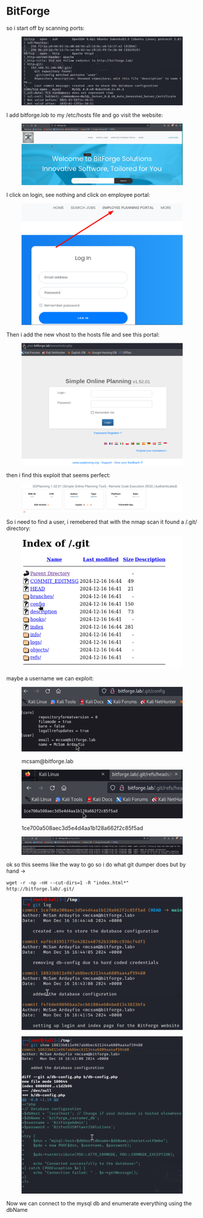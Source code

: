 # BitForge

so i start off by scanning ports:

<figure><img src="../../../.gitbook/assets/image (90).png" alt=""><figcaption></figcaption></figure>

I add bitforge.lob to my /etc/hosts file and go visit the website:

<figure><img src="../../../.gitbook/assets/image (91).png" alt=""><figcaption></figcaption></figure>

I click on login, see nothing and click on employee portal:

<figure><img src="../../../.gitbook/assets/image (92).png" alt=""><figcaption></figcaption></figure>

Then i add the new vhost to the hosts file and see this portal:

<figure><img src="../../../.gitbook/assets/image (93).png" alt=""><figcaption></figcaption></figure>

then i find this exploit that seems perfect:

<figure><img src="../../../.gitbook/assets/image (94).png" alt=""><figcaption></figcaption></figure>

So i need to find a user, i remebered that with the nmap scan it found a /.git/ directory:

<figure><img src="../../../.gitbook/assets/image (95).png" alt=""><figcaption></figcaption></figure>

maybe a username we can exploit:

<figure><img src="../../../.gitbook/assets/image (96).png" alt=""><figcaption><p>mcsam@bitforge.lab</p></figcaption></figure>

<figure><img src="../../../.gitbook/assets/image (97).png" alt=""><figcaption><p>1ce700a508aec3d5e4d4aa1b128a662f2c85f5ad</p></figcaption></figure>

<figure><img src="../../../.gitbook/assets/image (98).png" alt=""><figcaption></figcaption></figure>

ok so this seems like the way to go so i do what git dumper does but by hand ->

```
wget -r -np -nH --cut-dirs=1 -R "index.html*" http://bitforge.lab/.git/
```

<figure><img src="../../../.gitbook/assets/image (99).png" alt=""><figcaption></figcaption></figure>

<figure><img src="../../../.gitbook/assets/image (100).png" alt=""><figcaption></figcaption></figure>

Now we can connect to the mysql db and enumerate everything using the dbName
